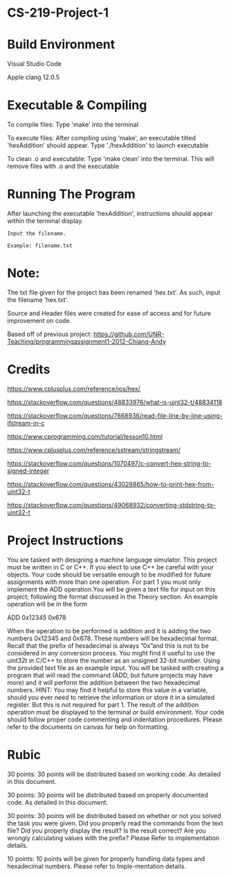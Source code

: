# CS-219-Project-1
# Build Environment
Visual Studio Code

Apple clang 12.0.5
# Executable & Compiling 
To compile files: Type 'make' into the terminal

To execute files: After compiling using 'make', an executable titled 'hexAddition' should appear. Type './hexAddition' to launch executable

To clean .o and executable: Type 'make clean' into the terminal. This will remove files with .o and the executable 
# Running The Program
After launching the executable 'hexAddition', instructions should appear within the terminal display.

    Input the filename.
  
    Example: filename.txt

# Note:
The txt file given for the project has been renamed 'hex.txt'. As such, input the filename 'hex.txt'.

Source and Header files were created for ease of access and for future improvement on code.

Based off of previous project: https://github.com/UNR-Teaching/programmingassignment1-2012-Chiang-Andy
# Credits
https://www.cplusplus.com/reference/ios/hex/

https://stackoverflow.com/questions/48833976/what-is-uint32-t/48834118

https://stackoverflow.com/questions/7868936/read-file-line-by-line-using-ifstream-in-c

https://www.cprogramming.com/tutorial/lesson10.html

https://www.cplusplus.com/reference/sstream/stringstream/

https://stackoverflow.com/questions/1070497/c-convert-hex-string-to-signed-integer

https://stackoverflow.com/questions/43028865/how-to-print-hex-from-uint32-t

https://stackoverflow.com/questions/49068932/converting-stdstring-to-uint32-t
# Project Instructions
You are tasked with designing a machine language simulator. This project must be written in C or C++.
If you elect to use C++ be careful with your objects. Your code should be versatile enough to be modified
for future assignments with more than one operation. For part 1 you must only implement the ADD
operation.You will be given a text file for input on this project; following the format discussed in the
Theory section. An example operation will be in the form

ADD 0x12345 0x678

When the operation to be performed is addition and it is adding the two numbers 0x12345 and 0x678.
These numbers will be hexadecimal format. Recall that the prefix of hexadecimal is always ”0x”and this
is not to be considered in any conversion process. You might find it useful to use the uint32t in C/C++
to store the number as an unsigned 32-bit number.
Using the provided text file as an example input. You will be tasked with creating a program that will
read the command (ADD, but future projects may have more) and it will perform the addition between
the two hexadecimal numbers. HINT: You may find it helpful to store this value in a variable, should you
ever need to retrieve the information or store it in a simulated register. But this is not required for part 1. 
The result of the addition operation must be displayed to the terminal or build environment.
Your code should follow proper code commenting and indentation procedures.
Please refer to the documents on canvas for help on formatting.
# Rubic
30 points: 30 points will be distributed based on working code. As detailed in this document.

30 points: 30 points will be distributed based on properly documented code. As detailed in this document.

30 points: 30 points will be distributed based on whether or not you solved the task you were given.
Did you properly read the commands from the text file?
Did you properly display the result?
Is the result correct?
Are you wrongly calculating values with the prefix?
Please Refer to implementation details.

10 points: 10 points will be given for properly handling data types and hexadecimal numbers. Please refer to Imple-mentation details.
